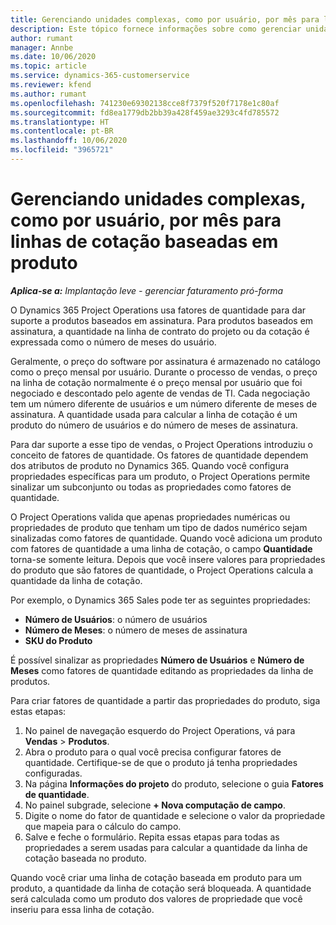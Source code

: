 ```yaml
---
title: Gerenciando unidades complexas, como por usuário, por mês para linhas de cotação baseadas em produto
description: Este tópico fornece informações sobre como gerenciar unidades complexas para linhas de cotação baseadas em projeto.
author: rumant
manager: Annbe
ms.date: 10/06/2020
ms.topic: article
ms.service: dynamics-365-customerservice
ms.reviewer: kfend
ms.author: rumant
ms.openlocfilehash: 741230e69302138cce8f7379f520f7178e1c80af
ms.sourcegitcommit: fd8ea1779db2bb39a428f459ae3293c4fd785572
ms.translationtype: HT
ms.contentlocale: pt-BR
ms.lasthandoff: 10/06/2020
ms.locfileid: "3965721"
---
```

# <a name="managing-complex-units-such-as-per-user-per-month-for-product-based-quote-lines"></a>Gerenciando unidades complexas, como por usuário, por mês para linhas de cotação baseadas em produto

_**Aplica-se a:** Implantação leve - gerenciar faturamento pró-forma_

O Dynamics 365 Project Operations usa fatores de quantidade para dar suporte a produtos baseados em assinatura. Para produtos baseados em assinatura, a quantidade na linha de contrato do projeto ou da cotação é expressada como o número de meses do usuário.

Geralmente, o preço do software por assinatura é armazenado no catálogo como o preço mensal por usuário. Durante o processo de vendas, o preço na linha de cotação normalmente é o preço mensal por usuário que foi negociado e descontado pelo agente de vendas de TI. Cada negociação tem um número diferente de usuários e um número diferente de meses de assinatura. A quantidade usada para calcular a linha de cotação é um produto do número de usuários e do número de meses de assinatura.

Para dar suporte a esse tipo de vendas, o Project Operations introduziu o conceito de fatores de quantidade. Os fatores de quantidade dependem dos atributos de produto no Dynamics 365. Quando você configura propriedades específicas para um produto, o Project Operations permite sinalizar um subconjunto ou todas as propriedades como fatores de quantidade.

O Project Operations valida que apenas propriedades numéricas ou propriedades de produto que tenham um tipo de dados numérico sejam sinalizadas como fatores de quantidade. Quando você adiciona um produto com fatores de quantidade a uma linha de cotação, o campo **Quantidade** torna-se somente leitura. Depois que você insere valores para propriedades do produto que são fatores de quantidade, o Project Operations calcula a quantidade da linha de cotação.

Por exemplo, o Dynamics 365 Sales pode ter as seguintes propriedades:

- **Número de Usuários**: o número de usuários
- **Número de Meses**: o número de meses de assinatura
- **SKU do Produto**

É possível sinalizar as propriedades **Número de Usuários** e **Número de Meses** como fatores de quantidade editando as propriedades da linha de produtos.

Para criar fatores de quantidade a partir das propriedades do produto, siga estas etapas:

1. No painel de navegação esquerdo do Project Operations, vá para **Vendas** > **Produtos**.
2. Abra o produto para o qual você precisa configurar fatores de quantidade. Certifique-se de que o produto já tenha propriedades configuradas.
3. Na página **Informações do projeto** do produto, selecione o guia **Fatores de quantidade**.
4. No painel subgrade, selecione **+ Nova computação de campo**.
5. Digite o nome do fator de quantidade e selecione o valor da propriedade que mapeia para o cálculo do campo.
6. Salve e feche o formulário. Repita essas etapas para todas as propriedades a serem usadas para calcular a quantidade da linha de cotação baseada no produto.

Quando você criar uma linha de cotação baseada em produto para um produto, a quantidade da linha de cotação será bloqueada. A quantidade será calculada como um produto dos valores de propriedade que você inseriu para essa linha de cotação.
